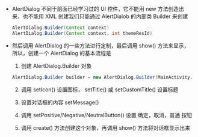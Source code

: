 
- AlertDialog 不同于前面已经学习过的 UI 控件，它不能用 new 方法创造出来，也不能用 XML 创建我们只能通过 AlertDialob 的内部类 Builder 来创建

    ```java
    AlertDialog.Builder(Context context)
    AlertDialog.Builder(Context context, int themeResId)
    ```

- 然后调用 AlertDialog 的一些方法进行定制，最后调用 show() 方法来显示，所以，创建一个 AlertDialog 的基本流程是

    1. 创建 AlertDialog.Builder 对象

    ```java
    AlertDialog.Builder builder = new AlertDialog.Builder(MainActivity.this);
    ```

    2. 调用 setIcon() 设置图标， setTitle() 或 setCustomTitle() 设置标题

    3. 设置对话框的内容 setMessage()

    4. 调用 setPositive/Negative/NeutralButton() 设置 确定，取消，普通 按钮

    5. 调用 create() 方法创建这个对象，再调用 show() 方法将对话框显示出来


